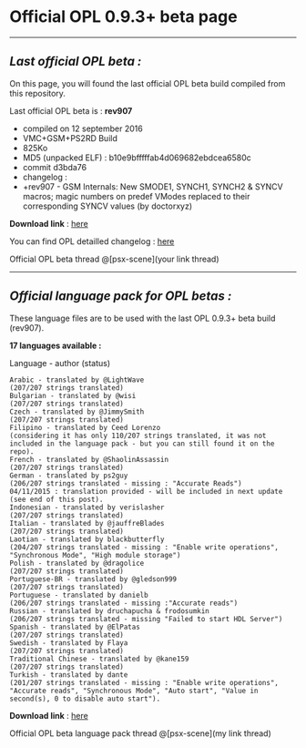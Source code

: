 # Official OPL 0.9.3+ beta page #

______________________________________________________________________________________________________________

## *Last official OPL beta :* ##


On this page, you will found the last official OPL beta build compiled from this repository.

Last official OPL beta is : **rev907**


* compiled on 12 september 2016 
* VMC+GSM+PS2RD Build
* 825Ko
* MD5 (unpacked ELF) : b10e9bfffffab4d069682ebdcea6580c
* commit d3bda76
* changelog :
* +rev907 - GSM Internals: New SMODE1, SYNCH1, SYNCH2 & SYNCV macros; magic numbers on predef VModes replaced to their corresponding SYNCV values (by doctorxyz) 

 

**Download link** : [here](https://bitbucket.org/ShaolinAssassin/popstarter-documentation-stuff/downloads/lang_French.lng)

You can find OPL detailled changelog : [here](https://bitbucket.org/ifcaro/open-ps2-loader/src/d3bda76a35e3d0fc22377df94d19874ba62615bc/DETAILED_CHANGELOG?at=default&fileviewer=file-view-default)

Official OPL beta thread @[psx-scene](your link thread)

______________________________________________________________________________________________________________

## *Official language pack for OPL betas :* ##

These language files are to be used with the last OPL 0.9.3+ beta build (rev907). 

**17 languages available :**

Language - author (status)

    Arabic - translated by @LightWave
    (207/207 strings translated)
    Bulgarian - translated by @wisi
    (207/207 strings translated)
    Czech - translated by @JimmySmith
    (207/207 strings translated)
    Filipino - translated by Ceed Lorenzo
    (considering it has only 110/207 strings translated, it was not included in the language pack - but you can still found it on the repo).
    French - translated by @ShaolinAssassin
    (207/207 strings translated)
    German - translated by ps2guy
    (206/207 strings translated - missing : "Accurate Reads")
    04/11/2015 : translation provided - will be included in next update (see end of this post).
    Indonesian - translated by verislasher
    (207/207 strings translated)
    Italian - translated by @jauffreBlades
    (207/207 strings translated)
    Laotian - translated by blackbutterfly
    (204/207 strings translated - missing : "Enable write operations", "Synchronous Mode", "High module storage")
    Polish - translated by @dragolice
    (207/207 strings translated)
    Portuguese-BR - translated by @gledson999
    (207/207 strings translated)
    Portuguese - translated by danielb
    (206/207 strings translated - missing :"Accurate reads")
    Russian - translated by druchapucha & frodosumkin
    (206/207 strings translated - missing "Failed to start HDL Server")
    Spanish - translated by @ElPatas
    (207/207 strings translated)
    Swedish - translated by Flaya
    (207/207 strings translated)
    Traditional Chinese - translated by @kane159
    (207/207 strings translated)
    Turkish - translated by dante
    (201/207 strings translated - missing : "Enable write operations", "Accurate reads", "Synchronous Mode", "Auto start", "Value in second(s), 0 to disable auto start"). 

**Download link** : [here](https://bitbucket.org/ShaolinAssassin/popstarter-documentation-stuff/downloads/lang_French.lng)

Official OPL beta language pack thread @[psx-scene](my link thread)